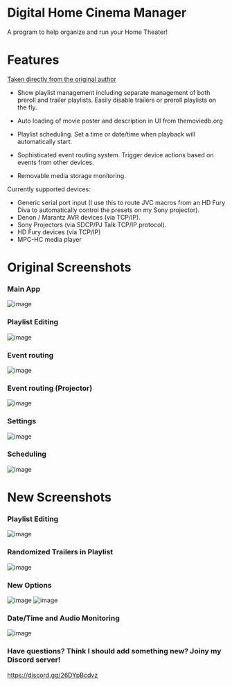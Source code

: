 # Digital Home Cinema Manager
A program to help organize and run your Home Theater!

# Features
[Taken directly from the original author](https://www.avsforum.com/threads/new-htpc-backend-management-software.3129060/)

- Show playlist management including separate management of both preroll and trailer playlists. Easily disable trailers or preroll playlists on the fly.

- Auto loading of movie poster and description in UI from themoviedb.org

- Playlist scheduling. Set a time or date/time when playback will automatically start.

- Sophisticated event routing system. Trigger device actions based on events from other devices.

- Removable media storage monitoring.

Currently supported devices:
- Generic serial port input (I use this to route JVC macros from an HD Fury Diva to automatically control the presets on my Sony projector).
- Denon / Marantz AVR devices (via TCP/IP).
- Sony Projectors (via SDCP/PJ Talk TCP/IP protocol).
- HD Fury devices (via TCP/IP)
- MPC-HC media player

# Original Screenshots

### Main App
![image](https://user-images.githubusercontent.com/25405047/174333759-da86eecd-c4c7-46b5-aa59-5cfc930be677.png)

### Playlist Editing
![image](https://user-images.githubusercontent.com/25405047/174333801-3e4bea31-8405-4eef-82b1-e1d83e83f9bb.png)

### Event routing
![image](https://user-images.githubusercontent.com/25405047/174333823-2108795b-637d-422a-a628-14c68e44c7fc.png)

### Event routing (Projector)
![image](https://user-images.githubusercontent.com/25405047/174333859-070b46ce-47ad-4661-ab4f-00f123b78a23.png)

### Settings
![image](https://user-images.githubusercontent.com/25405047/174333927-ce9bfa43-aa7b-48cb-979e-5663ef9bd9db.png)

### Scheduling
![image](https://user-images.githubusercontent.com/25405047/174333945-c96ffd7e-add2-4e1e-af39-0ce22fddc848.png)

# New Screenshots

### Playlist Editing
![image](https://user-images.githubusercontent.com/25405047/176536668-1175fc79-779e-47ea-81e7-b711aeb98652.png)

### Randomized Trailers in Playlist
![image](https://user-images.githubusercontent.com/25405047/176536827-0857f7af-3ce9-4c71-b4e5-b74c0f541cfd.png)

### New Options
![image](https://user-images.githubusercontent.com/25405047/176536885-ad917f71-310f-4251-8ca0-92dc33db076e.png)
![image](https://user-images.githubusercontent.com/25405047/176536945-2f47406e-221c-4c82-b01e-33a300386ea7.png)

### Date/Time and Audio Monitoring
![image](https://user-images.githubusercontent.com/25405047/176537045-04637fc0-0708-4975-a5d6-778538843fbf.png)


### Have questions? Think I should add something new? Joiny my Discord server!
https://discord.gg/26DYpBcdvz

[<img src="https://discordapp.com/api/guilds/991091714330599556/widget.png?style=banner4" alt="">](https://discord.gg/26DYpBcdvz)
